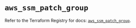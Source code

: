 # `aws_ssm_patch_group`

Refer to the Terraform Registry for docs: [`aws_ssm_patch_group`](https://registry.terraform.io/providers/hashicorp/aws/3.76.1/docs/resources/ssm_patch_group).
